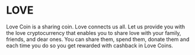 # LOVE
Love Coin is a sharing coin. Love connects us all. Let us provide you with the love cryptocurrency that enables you to share love with your family, friends, and dear ones. You can share them, spend them, donate them and each time you do so you get rewarded with cashback in Love Coins.
